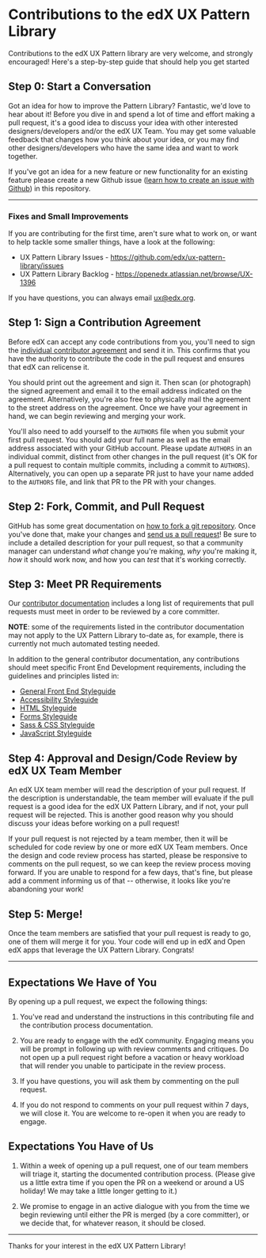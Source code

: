 # Contributions to the edX UX Pattern Library
Contributions to the edX UX Pattern library are very welcome, and strongly encouraged! Here's a step-by-step guide that should help you get started

## Step 0: Start a Conversation
Got an idea for how to improve the Pattern Library? Fantastic, we'd love to hear about it! Before you dive in and spend a lot of time and effort making a pull request, it's a good idea to discuss your idea with other interested designers/developers and/or the edX UX Team. You may get some valuable feedback that changes how you think about your idea, or you may find other designers/developers who have the same idea and want to work together.

If you've got an idea for a new feature or new functionality for an existing feature please create a new Github issue ([learn how to create an issue with Github](https://help.github.com/articles/creating-an-issue/)) in this repository.

- - -

### Fixes and Small Improvements
If you are contributing for the first time, aren't sure what to work on, or want to help tackle some smaller things, have a look at the following:

* UX Pattern Library Issues - https://github.com/edx/ux-pattern-library/issues
* UX Pattern Library Backlog - https://openedx.atlassian.net/browse/UX-1396

If you have questions, you can always email [ux@edx.org](mailto:ux@edx.org).

## Step 1: Sign a Contribution Agreement
Before edX can accept any code contributions from you, you'll need to sign
the [individual contributor agreement](http://open.edx.org/sites/default/files/wysiwyg/individual-contributor-agreement.pdf) and send it in. This confirms
that you have the authority to contribute the code in the pull request and
ensures that edX can relicense it.

You should print out the agreement and sign it. Then scan (or photograph) the
signed agreement and email it to the email address indicated on the agreement.
Alternatively, you're also free to physically mail the agreement to the street
address on the agreement. Once we have your agreement in hand, we can begin
reviewing and merging your work.

You'll also need to add yourself to the `AUTHORS` file when you submit your
first pull request.  You should add your full name as well as the email address
associated with your GitHub account.  Please update `AUTHORS` in an individual
commit, distinct from other changes in the pull request (it's OK for a pull
request to contain multiple commits, including a commit to `AUTHORS`).
Alternatively, you can open up a separate PR just to have your name added to
the `AUTHORS` file, and link that PR to the PR with your changes.

## Step 2: Fork, Commit, and Pull Request
GitHub has some great documentation on [how to fork a git repository](https://help.github.com/articles/fork-a-repo). Once
you've done that, make your changes and [send us a pull request](https://help.github.com/articles/creating-a-pull-request)! Be sure to
include a detailed description for your pull request, so that a community
manager can understand *what* change you're making, *why* you're making it, *how* it should work now, and how you can *test* that it's working correctly.

## Step 3: Meet PR Requirements
Our [contributor documentation](http://edx.readthedocs.org/projects/edx-developer-guide/en/latest/process/contributor.html) includes a long list of requirements that pull requests must meet in order to be reviewed by a core committer. 

**NOTE**: some of the requirements listed in the contributor documentation may not apply to the UX Pattern Library to-date as, for example, there is currently not much automated testing needed.

In addition to the general contributor documentation, any contributions should meet specific Front End Development requirements, including the guidelines and principles listed in:

* [General Front End Styleguide](https://github.com/edx/ux-pattern-library/wiki/Styleguide:-General)
* [Accessibility Styleguide](https://github.com/edx/ux-pattern-library/wiki/Styleguide:-Accessibility)
* [HTML Styleguide](https://github.com/edx/ux-pattern-library/wiki/Styleguide:-HTML)
* [Forms Styleguide](https://github.com/edx/ux-pattern-library/wiki/Styleguide:-Forms)
* [Sass & CSS Styleguide](https://github.com/edx/ux-pattern-library/wiki/Styleguide:-Sass-&-CSS)
* [JavaScript Styleguide](https://github.com/edx/ux-pattern-library/wiki/Styleguide:-JavaScript)

## Step 4: Approval and Design/Code Review by edX UX Team Member
An edX UX team member will read the description of your pull request. If the
description is understandable, the team member will evaluate if the pull request is a good idea for the edX UX Pattern Library, and if not, your pull request will be rejected. This is another good reason why you should discuss your ideas before working on a pull request!

If your pull request is not rejected by a team member, then it will be scheduled for code review by one or more edX UX Team members. Once the design and code review process has started, please be responsive to comments on the pull request, so we can keep the review process moving forward.
If you are unable to respond for a few days, that's fine, but please add a comment informing us of that -- otherwise, it looks like you're abandoning your work!

## Step 5: Merge!
Once the team members are satisfied that your pull request is ready to go,
one of them will merge it for you. Your code will end up in edX and Open edX apps that leverage the UX Pattern Library. Congrats!

- - -

## Expectations We Have of You

By opening up a pull request, we expect the following things:

1. You've read and understand the instructions in this contributing file and
   the contribution process documentation.

2. You are ready to engage with the edX community. Engaging means you will be
   prompt in following up with review comments and critiques. Do not open up a
   pull request right before a vacation or heavy workload that will render you
   unable to participate in the review process.

3. If you have questions, you will ask them by commenting on the pull
   request.

4. If you do not respond to comments on your pull request within 7 days, we
   will close it. You are welcome to re-open it when you are ready to engage.

## Expectations You Have of Us

1. Within a week of opening up a pull request, one of our team members
   will triage it, starting the documented contribution process. (Please
   give us a little extra time if you open the PR on a weekend or
   around a US holiday! We may take a little longer getting to it.)

2. We promise to engage in an active dialogue with you from the time we begin
   reviewing until either the PR is merged (by a core committer), or we
   decide that, for whatever reason, it should be closed.

- - -

Thanks for your interest in the edX UX Pattern Library!
